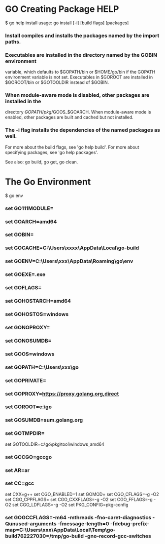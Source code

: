 # GO Creating Package HELP
$ go help install
usage: go install [-i] [build flags] [packages]

### Install compiles and installs the packages named by the import paths.

### Executables are installed in the directory named by the GOBIN environment
variable, which defaults to $GOPATH/bin or $HOME/go/bin if the GOPATH
environment variable is not set. Executables in $GOROOT
are installed in $GOROOT/bin or $GOTOOLDIR instead of $GOBIN.

### When module-aware mode is disabled, other packages are installed in the
directory $GOPATH/pkg/$GOOS_$GOARCH. When module-aware mode is enabled,
other packages are built and cached but not installed.

### The -i flag installs the dependencies of the named packages as well.

For more about the build flags, see 'go help build'.
For more about specifying packages, see 'go help packages'.

See also: go build, go get, go clean.

# The Go Environment
$ go env
### set GO111MODULE=
### set GOARCH=amd64
### set GOBIN=
### set GOCACHE=C:\Users\xxxx\AppData\Local\go-build
### set GOENV=C:\Users\xxx\AppData\Roaming\go\env
### set GOEXE=.exe
### set GOFLAGS=
### set GOHOSTARCH=amd64
### set GOHOSTOS=windows
### set GONOPROXY=
### set GONOSUMDB=
### set GOOS=windows
### set GOPATH=C:\Users\xxx\go
### set GOPRIVATE=
### set GOPROXY=https://proxy.golang.org,direct
### set GOROOT=c:\go
### set GOSUMDB=sum.golang.org
### set GOTMPDIR=
set GOTOOLDIR=c:\go\pkg\tool\windows_amd64
### set GCCGO=gccgo
### set AR=ar
### set CC=gcc
set CXX=g++
set CGO_ENABLED=1
set GOMOD=
set CGO_CFLAGS=-g -O2
set CGO_CPPFLAGS=
set CGO_CXXFLAGS=-g -O2
set CGO_FFLAGS=-g -O2
set CGO_LDFLAGS=-g -O2
set PKG_CONFIG=pkg-config
### set GOGCCFLAGS=-m64 -mthreads -fno-caret-diagnostics -Qunused-arguments -fmessage-length=0 -fdebug-prefix-map=C:\Users\xxx\AppData\Local\Temp\go-build762227030=/tmp/go-build -gno-record-gcc-switches
